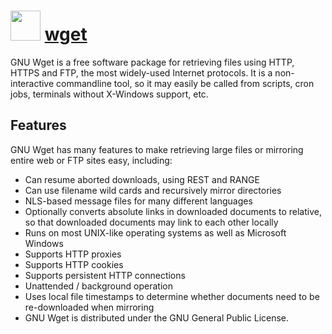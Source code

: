 # <img src="https://cdn.jsdelivr.net/gh/chocolatey/chocolatey-coreteampackages@46ec3b4a65a31782b27c114c92155810d2f781a0/icons/wget.png" width="48" height="48"/> [wget](https://chocolatey.org/packages/wget)



GNU Wget is a free software package for retrieving files using HTTP, HTTPS and FTP, the most widely-used Internet protocols. It is a non-interactive commandline tool, so it may easily be called from scripts, cron jobs, terminals without X-Windows support, etc.

## Features

GNU Wget has many features to make retrieving large files or mirroring entire web or FTP sites easy, including:

* Can resume aborted downloads, using REST and RANGE
* Can use filename wild cards and recursively mirror directories
* NLS-based message files for many different languages
* Optionally converts absolute links in downloaded documents to relative, so that downloaded documents may link to each other locally
* Runs on most UNIX-like operating systems as well as Microsoft Windows
* Supports HTTP proxies
* Supports HTTP cookies
* Supports persistent HTTP connections
* Unattended / background operation
* Uses local file timestamps to determine whether documents need to be re-downloaded when mirroring
* GNU Wget is distributed under the GNU General Public License.



